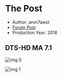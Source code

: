 # The Post

* Author: aron7awol
* [Forum Post](https://www.avsforum.com/threads/bass-eq-for-filtered-movies.2995212/post-56747736)
* Production Year: 2018

## DTS-HD MA 7.1

![img 0](https://i.imgur.com/odncoRe.jpg)

![img 1](https://i.imgur.com/vG6ZIRm.png)

